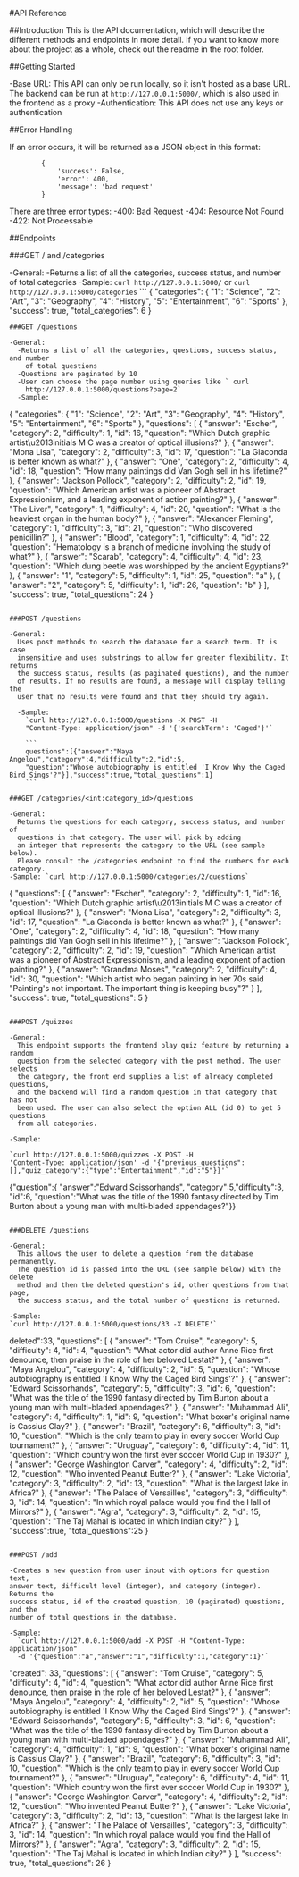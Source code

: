 #API Reference

##Introduction
This is the API documentation, which will describe the different methods and
endpoints in more detail. If you want to know more about the project as a whole,
check out the readme in the root folder.

##Getting Started

  -Base URL: This API can only be run locally, so it isn't hosted as a base URL.
    The backend can be run at `http://127.0.0.1:5000/`, which is also used in
    the frontend as a proxy
  -Authentication: This API does not use any keys or authentication

##Error Handling

If an error occurs, it will be returned as a JSON object in this format:
```
        {
            'success': False,
            'error': 400,
            'message': 'bad request'
        }
```
There are three error types:
  -400: Bad Request
  -404: Resource Not Found
  -422: Not Processable

##Endpoints

###GET / and /categories

  -General:
    -Returns a list of all the categories, success status, and number of total categories
  -Sample: `curl http://127.0.0.1:5000/` or
    `curl http://127.0.0.1:5000/categories`
    ```
    {
  "categories": {
    "1": "Science",
    "2": "Art",
    "3": "Geography",
    "4": "History",
    "5": "Entertainment",
    "6": "Sports"
  },
  "success": true,
  "total_categories": 6
}
```
###GET /questions

-General:
  -Returns a list of all the categories, questions, success status, and number
    of total questions
  -Questions are paginated by 10
  -User can choose the page number using queries like ` curl
    http://127.0.0.1:5000/questions?page=2`
  -Sample:
  ```
  {
"categories": {
"1": "Science",
"2": "Art",
"3": "Geography",
"4": "History",
"5": "Entertainment",
"6": "Sports"
},
"questions": [
{
  "answer": "Escher",
  "category": 2,
  "difficulty": 1,
  "id": 16,
  "question": "Which Dutch graphic artist\u2013initials M C was a creator of optical illusions?"
},
{
  "answer": "Mona Lisa",
  "category": 2,
  "difficulty": 3,
  "id": 17,
  "question": "La Giaconda is better known as what?"
},
{
  "answer": "One",
  "category": 2,
  "difficulty": 4,
  "id": 18,
  "question": "How many paintings did Van Gogh sell in his lifetime?"
},
{
  "answer": "Jackson Pollock",
  "category": 2,
  "difficulty": 2,
  "id": 19,
  "question": "Which American artist was a pioneer of Abstract Expressionism, and a leading exponent of action painting?"
},
{
  "answer": "The Liver",
  "category": 1,
  "difficulty": 4,
  "id": 20,
  "question": "What is the heaviest organ in the human body?"
},
{
  "answer": "Alexander Fleming",
  "category": 1,
  "difficulty": 3,
  "id": 21,
  "question": "Who discovered penicillin?"
},
{
  "answer": "Blood",
  "category": 1,
  "difficulty": 4,
  "id": 22,
  "question": "Hematology is a branch of medicine involving the study of what?"
},
{
  "answer": "Scarab",
  "category": 4,
  "difficulty": 4,
  "id": 23,
  "question": "Which dung beetle was worshipped by the ancient Egyptians?"
},
{
  "answer": "1",
  "category": 5,
  "difficulty": 1,
  "id": 25,
  "question": "a"
},
{
  "answer": "2",
  "category": 5,
  "difficulty": 1,
  "id": 26,
  "question": "b"
}
],
"success": true,
"total_questions": 24
}
```

###POST /questions

-General:
  Uses post methods to search the database for a search term. It is case
  insensitive and uses substrings to allow for greater flexibility. It returns
  the success status, results (as paginated questions), and the number
  of results. If no results are found, a message will display telling the
  user that no results were found and that they should try again.

  -Sample:
    `curl http://127.0.0.1:5000/questions -X POST -H
    "Content-Type: application/json" -d '{'searchTerm': 'Caged'}'`

    ```
    questions":[{"answer":"Maya Angelou","category":4,"difficulty":2,"id":5,
    "question":"Whose autobiography is entitled 'I Know Why the Caged Bird Sings'?"}],"success":true,"total_questions":1}
    ```

###GET /categories/<int:category_id>/questions

-General:
  Returns the questions for each category, success status, and number of
  questions in that category. The user will pick by adding
  an integer that represents the category to the URL (see sample below).
  Please consult the /categories endpoint to find the numbers for each category.  
-Sample: `curl http://127.0.0.1:5000/categories/2/questions`
```
{
  "questions": [
    {
      "answer": "Escher",
      "category": 2,
      "difficulty": 1,
      "id": 16,
      "question": "Which Dutch graphic artist\u2013initials M C was a creator of optical illusions?"
    },
    {
      "answer": "Mona Lisa",
      "category": 2,
      "difficulty": 3,
      "id": 17,
      "question": "La Giaconda is better known as what?"
    },
    {
      "answer": "One",
      "category": 2,
      "difficulty": 4,
      "id": 18,
      "question": "How many paintings did Van Gogh sell in his lifetime?"
    },
    {
      "answer": "Jackson Pollock",
      "category": 2,
      "difficulty": 2,
      "id": 19,
      "question": "Which American artist was a pioneer of Abstract Expressionism, and a leading exponent of action painting?"
    },
    {
      "answer": "Grandma Moses",
      "category": 2,
      "difficulty": 4,
      "id": 30,
      "question": "Which artist who began painting in her 70s said \"Painting's not important. The important thing is keeping busy\"?"
    }
  ],
  "success": true,
  "total_questions": 5
}
```

###POST /quizzes

-General:
  This endpoint supports the frontend play quiz feature by returning a random
  question from the selected category with the post method. The user selects
  the category, the front end supplies a list of already completed questions,
  and the backend will find a random question in that category that has not
  been used. The user can also select the option ALL (id 0) to get 5 questions
  from all categories.

-Sample:    

`curl http://127.0.0.1:5000/quizzes -X POST -H
'Content-Type: application/json' -d '{"previous_questions":[],"quiz_category":{"type":"Entertainment","id":"5"}}'`

```
{"question":{
    "answer":"Edward Scissorhands",
    "category":5,"difficulty":3,
    "id":6,
    "question":"What was the title of the 1990 fantasy directed
    by Tim Burton about a young man with multi-bladed appendages?"}}
```

###DELETE /questions

-General:
  This allows the user to delete a question from the database permanently.
  The question id is passed into the URL (see sample below) with the delete
  method and then the deleted question's id, other questions from that page,
  the success status, and the total number of questions is returned.

-Sample:  
`curl http://127.0.0.1:5000/questions/33 -X DELETE'`

```
deleted":33,
"questions": [
  {
    "answer": "Tom Cruise",
    "category": 5,
    "difficulty": 4,
    "id": 4,
    "question": "What actor did author Anne Rice first denounce, then praise in the role of her beloved Lestat?"
  },
  {
    "answer": "Maya Angelou",
    "category": 4,
    "difficulty": 2,
    "id": 5,
    "question": "Whose autobiography is entitled 'I Know Why the Caged Bird Sings'?"
  },
  {
    "answer": "Edward Scissorhands",
    "category": 5,
    "difficulty": 3,
    "id": 6,
    "question": "What was the title of the 1990 fantasy directed by Tim Burton about a young man with multi-bladed appendages?"
  },
  {
    "answer": "Muhammad Ali",
    "category": 4,
    "difficulty": 1,
    "id": 9,
    "question": "What boxer's original name is Cassius Clay?"
  },
  {
    "answer": "Brazil",
    "category": 6,
    "difficulty": 3,
    "id": 10,
    "question": "Which is the only team to play in every soccer World Cup tournament?"
  },
  {
    "answer": "Uruguay",
    "category": 6,
    "difficulty": 4,
    "id": 11,
    "question": "Which country won the first ever soccer World Cup in 1930?"
  },
  {
    "answer": "George Washington Carver",
    "category": 4,
    "difficulty": 2,
    "id": 12,
    "question": "Who invented Peanut Butter?"
  },
  {
    "answer": "Lake Victoria",
    "category": 3,
    "difficulty": 2,
    "id": 13,
    "question": "What is the largest lake in Africa?"
  },
  {
    "answer": "The Palace of Versailles",
    "category": 3,
    "difficulty": 3,
    "id": 14,
    "question": "In which royal palace would you find the Hall of Mirrors?"
  },
  {
    "answer": "Agra",
    "category": 3,
    "difficulty": 2,
    "id": 15,
    "question": "The Taj Mahal is located in which Indian city?"
  }
],
"success":true,
"total_questions":25
}
```

###POST /add

-Creates a new question from user input with options for question text,
answer text, difficult level (integer), and category (integer). Returns the
success status, id of the created question, 10 (paginated) questions, and the
number of total questions in the database.

-Sample:
  `curl http://127.0.0.1:5000/add -X POST -H "Content-Type: application/json"
  -d '{"question":"a","answer":"1","difficulty":1,"category":1}'`

```
"created": 33,
"questions": [
  {
    "answer": "Tom Cruise",
    "category": 5,
    "difficulty": 4,
    "id": 4,
    "question": "What actor did author Anne Rice first denounce, then praise in the role of her beloved Lestat?"
  },
  {
    "answer": "Maya Angelou",
    "category": 4,
    "difficulty": 2,
    "id": 5,
    "question": "Whose autobiography is entitled 'I Know Why the Caged Bird Sings'?"
  },
  {
    "answer": "Edward Scissorhands",
    "category": 5,
    "difficulty": 3,
    "id": 6,
    "question": "What was the title of the 1990 fantasy directed by Tim Burton about a young man with multi-bladed appendages?"
  },
  {
    "answer": "Muhammad Ali",
    "category": 4,
    "difficulty": 1,
    "id": 9,
    "question": "What boxer's original name is Cassius Clay?"
  },
  {
    "answer": "Brazil",
    "category": 6,
    "difficulty": 3,
    "id": 10,
    "question": "Which is the only team to play in every soccer World Cup tournament?"
  },
  {
    "answer": "Uruguay",
    "category": 6,
    "difficulty": 4,
    "id": 11,
    "question": "Which country won the first ever soccer World Cup in 1930?"
  },
  {
    "answer": "George Washington Carver",
    "category": 4,
    "difficulty": 2,
    "id": 12,
    "question": "Who invented Peanut Butter?"
  },
  {
    "answer": "Lake Victoria",
    "category": 3,
    "difficulty": 2,
    "id": 13,
    "question": "What is the largest lake in Africa?"
  },
  {
    "answer": "The Palace of Versailles",
    "category": 3,
    "difficulty": 3,
    "id": 14,
    "question": "In which royal palace would you find the Hall of Mirrors?"
  },
  {
    "answer": "Agra",
    "category": 3,
    "difficulty": 2,
    "id": 15,
    "question": "The Taj Mahal is located in which Indian city?"
  }
],
"success": true,
"total_questions": 26
}
```

